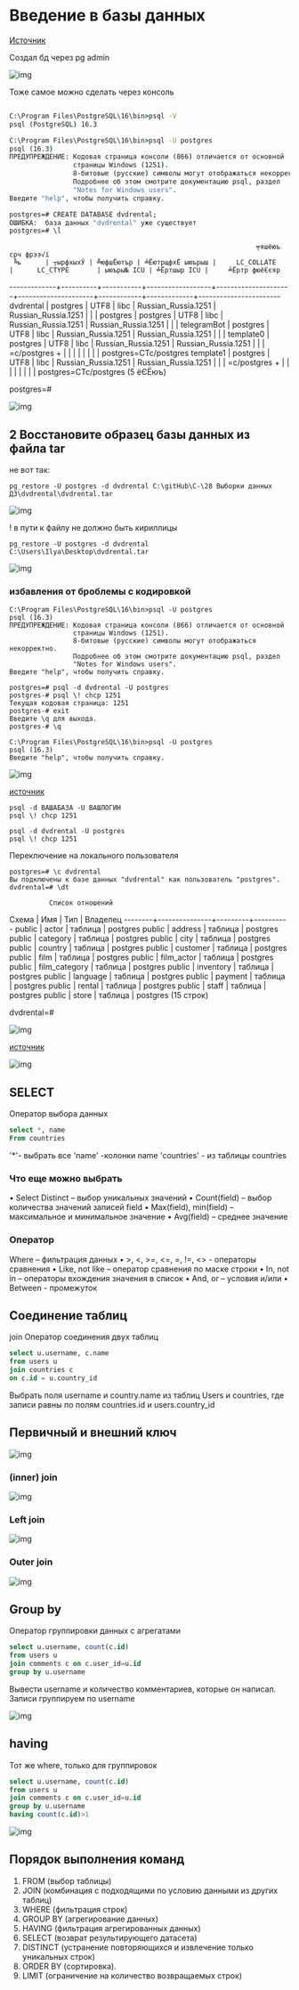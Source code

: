 # Введение в базы данных

[Источник](https://neon.tech/postgresql/postgresql-getting-started/load-postgresql-sample-database)

Создал бд через pg admin

![img](https://github.com/IlyaGall/C-/blob/main/28%20%D0%92%D1%8B%D0%B1%D0%BE%D1%80%D0%BA%D0%B8%20%D0%B4%D0%B0%D0%BD%D0%BD%D1%8B%D1%85%20%20%D0%94%D0%97/img/1.JPG)

Тоже самое можно сделать через консоль

```cmd

C:\Program Files\PostgreSQL\16\bin>psql -V
psql (PostgreSQL) 16.3

C:\Program Files\PostgreSQL\16\bin>psql -U postgres
psql (16.3)
ПРЕДУПРЕЖДЕНИЕ: Кодовая страница консоли (866) отличается от основной
                страницы Windows (1251).
                8-битовые (русские) символы могут отображаться некорректно.
                Подробнее об этом смотрите документацию psql, раздел
                "Notes for Windows users".
Введите "help", чтобы получить справку.

postgres=# CREATE DATABASE dvdrental;
ОШИБКА:  база данных "dvdrental" уже существует
postgres=# \l
```
                                                                  ╤яшёюъ срч фрээ√ї
     ╚ь      | ┬ырфхыхЎ | ╩юфшЁютър | ╧ЁютрщфхЁ ыюърыш |     LC_COLLATE      |      LC_CTYPE       | ыюъры№ ICU | ╧Ёртшыр ICU |     ╧Ёртр фюёЄєяр
-------------+----------+-----------+------------------+---------------------+---------------------+------------+-------------+-----------------------
 dvdrental   | postgres | UTF8      | libc             | Russian_Russia.1251 | Russian_Russia.1251 |            |             |
 postgres    | postgres | UTF8      | libc             | Russian_Russia.1251 | Russian_Russia.1251 |            |             |
 telegramBot | postgres | UTF8      | libc             | Russian_Russia.1251 | Russian_Russia.1251 |            |             |
 template0   | postgres | UTF8      | libc             | Russian_Russia.1251 | Russian_Russia.1251 |            |             | =c/postgres          +
             |          |           |                  |                     |                     |            |             | postgres=CTc/postgres
 template1   | postgres | UTF8      | libc             | Russian_Russia.1251 | Russian_Russia.1251 |            |             | =c/postgres          +
             |          |           |                  |                     |                     |            |             | postgres=CTc/postgres
(5 ёЄЁюъ)


postgres=#


![img](https://github.com/IlyaGall/C-/blob/main/28%20%D0%92%D1%8B%D0%B1%D0%BE%D1%80%D0%BA%D0%B8%20%D0%B4%D0%B0%D0%BD%D0%BD%D1%8B%D1%85%20%20%D0%94%D0%97/img/2.JPG)


## 2 Восстановите образец базы данных из файла tar

не вот так:

```pg_restore -U postgres -d dvdrental C:\gitHub\C-\28 Выборки данных  ДЗ\dvdrental\dvdrental.tar```

![img](https://github.com/IlyaGall/C-/blob/main/28%20%D0%92%D1%8B%D0%B1%D0%BE%D1%80%D0%BA%D0%B8%20%D0%B4%D0%B0%D0%BD%D0%BD%D1%8B%D1%85%20%20%D0%94%D0%97/img/4.JPG)


! в пути к файлу не должно быть кириллицы

```pg_restore -U postgres -d dvdrental C:\Users\Ilya\Desktop\dvdrental.tar```

![img](https://github.com/IlyaGall/C-/blob/main/28%20%D0%92%D1%8B%D0%B1%D0%BE%D1%80%D0%BA%D0%B8%20%D0%B4%D0%B0%D0%BD%D0%BD%D1%8B%D1%85%20%20%D0%94%D0%97/img/3.JPG)


### избавления от броблемы с кодировкой


```
C:\Program Files\PostgreSQL\16\bin>psql -U postgres
psql (16.3)
ПРЕДУПРЕЖДЕНИЕ: Кодовая страница консоли (866) отличается от основной
                страницы Windows (1251).
                8-битовые (русские) символы могут отображаться некорректно.
                Подробнее об этом смотрите документацию psql, раздел
                "Notes for Windows users".
Введите "help", чтобы получить справку.

postgres=# psql -d dvdrental -U postgres
postgres-# psql \! chcp 1251
Текущая кодовая страница: 1251
postgres-# exit
Введите \q для выхода.
postgres-# \q

C:\Program Files\PostgreSQL\16\bin>psql -U postgres
psql (16.3)
Введите "help", чтобы получить справку.

```

![img](https://github.com/IlyaGall/C-/blob/main/28%20%D0%92%D1%8B%D0%B1%D0%BE%D1%80%D0%BA%D0%B8%20%D0%B4%D0%B0%D0%BD%D0%BD%D1%8B%D1%85%20%20%D0%94%D0%97/img/5.JPG)

[источник](https://iu5bmstu.ru/index.php/PostgreSQL_-_Кириллица_в_psql_под_Windows)

```
psql -d ВАШАБАЗА -U ВАШЛОГИН
psql \! chcp 1251
```

```
psql -d dvdrental -U postgres 
psql \! chcp 1251
```

Переключение на локального пользователя

```
postgres=# \c dvdrental
Вы подключены к базе данных "dvdrental" как пользователь "postgres".
dvdrental=# \dt
```
              Список отношений
 Схема  |      Имя      |   Тип   | Владелец
--------+---------------+---------+----------
 public | actor         | таблица | postgres
 public | address       | таблица | postgres
 public | category      | таблица | postgres
 public | city          | таблица | postgres
 public | country       | таблица | postgres
 public | customer      | таблица | postgres
 public | film          | таблица | postgres
 public | film_actor    | таблица | postgres
 public | film_category | таблица | postgres
 public | inventory     | таблица | postgres
 public | language      | таблица | postgres
 public | payment       | таблица | postgres
 public | rental        | таблица | postgres
 public | staff         | таблица | postgres
 public | store         | таблица | postgres
(15 строк)


dvdrental=#

![img](https://github.com/IlyaGall/C-/blob/main/28%20%D0%92%D1%8B%D0%B1%D0%BE%D1%80%D0%BA%D0%B8%20%D0%B4%D0%B0%D0%BD%D0%BD%D1%8B%D1%85%20%20%D0%94%D0%97/img/6.JPG)

[источник](https://neon.tech/postgresql/postgresql-getting-started/load-postgresql-sample-database)

![img](https://github.com/IlyaGall/C-/blob/main/28%20%D0%92%D1%8B%D0%B1%D0%BE%D1%80%D0%BA%D0%B8%20%D0%B4%D0%B0%D0%BD%D0%BD%D1%8B%D1%85%20%20%D0%94%D0%97/img/7.JPG)



## SELECT

Оператор выбора данных
```sql
select *, name 
From countries
```
'*'- выбрать все
'name' -колонки  name
'countries' - из таблицы countries

### Что еще можно выбрать

• Select Distinct – выбор уникальных значений
• Count(field) – выбор количества значений записей field
• Max(field), min(field) – максимальное и минимальное значение
• Avg(field) – среднее значение

### Оператор
Where – фильтрация данных
• >, <, >=, <=, =, !=, <> - операторы сравнения
• Like, not like – оператор сравнения по маске строки
• In, not in – операторы вхождения значения в список
• And, or – условия и/или
• Between - промежуток

## Соединение таблиц

join Оператор соединения двух таблиц
```sql
select u.username, c.name
from users u
join countries c
on c.id = u.country_id
```
Выбрать поля username и country.name из таблиц Users и countries, где записи равны по полям countries.id и users.country_id

## Первичный и внешний ключ

![img](https://github.com/IlyaGall/C-/blob/main/28%20%D0%92%D1%8B%D0%B1%D0%BE%D1%80%D0%BA%D0%B8%20%D0%B4%D0%B0%D0%BD%D0%BD%D1%8B%D1%85%20%20%D0%94%D0%97/img/8.JPG)


### (inner) join

![img](https://github.com/IlyaGall/C-/blob/main/28%20%D0%92%D1%8B%D0%B1%D0%BE%D1%80%D0%BA%D0%B8%20%D0%B4%D0%B0%D0%BD%D0%BD%D1%8B%D1%85%20%20%D0%94%D0%97/img/9.JPG)

### Left join

![img](https://github.com/IlyaGall/C-/blob/main/28%20%D0%92%D1%8B%D0%B1%D0%BE%D1%80%D0%BA%D0%B8%20%D0%B4%D0%B0%D0%BD%D0%BD%D1%8B%D1%85%20%20%D0%94%D0%97/img/10.JPG)

### Outer join

![img](https://github.com/IlyaGall/C-/blob/main/28%20%D0%92%D1%8B%D0%B1%D0%BE%D1%80%D0%BA%D0%B8%20%D0%B4%D0%B0%D0%BD%D0%BD%D1%8B%D1%85%20%20%D0%94%D0%97/img/11.JPG)

## Group by

Оператор группировки данных с агрегатами
```sql
select u.username, count(c.id)
from users u
join comments c on c.user_id=u.id
group by u.username
```
Вывести username и количество комментариев, которые он написал. Записи группируем по username

![img](https://github.com/IlyaGall/C-/blob/main/28%20%D0%92%D1%8B%D0%B1%D0%BE%D1%80%D0%BA%D0%B8%20%D0%B4%D0%B0%D0%BD%D0%BD%D1%8B%D1%85%20%20%D0%94%D0%97/img/12.JPG)

## having

Тот же where, только для группировок
```sql
select u.username, count(c.id)
from users u
join comments c on c.user_id=u.id
group by u.username
having count(c.id)>1
```

![img](https://github.com/IlyaGall/C-/blob/main/28%20%D0%92%D1%8B%D0%B1%D0%BE%D1%80%D0%BA%D0%B8%20%D0%B4%D0%B0%D0%BD%D0%BD%D1%8B%D1%85%20%20%D0%94%D0%97/img/13.JPG)

## Порядок выполнения команд
1. FROM (выбор таблицы)
2. JOIN (комбинация с подходящими по условию данными из других таблиц)
3. WHERE (фильтрация строк)
4. GROUP BY (агрегирование данных)
5. HAVING (фильтрация агрегированных данных)
6. SELECT (возврат результирующего датасета)
7. DISTINCT (устранение повторяющихся и извлечение только уникальных строк)
8. ORDER BY (сортировка).
9. LIMIT (ограничение на количество возвращаемых строк)








